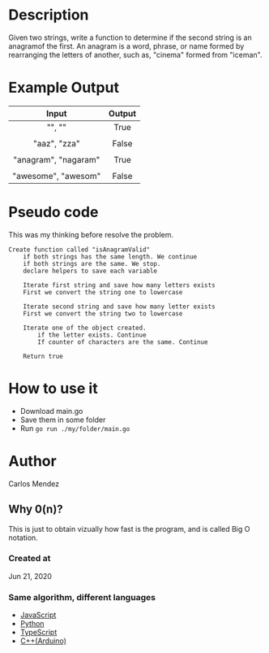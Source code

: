 # Description

Given two strings, write a function to determine if the second string is an anagramof the first. An anagram is a word, phrase, or name formed by rearranging the letters of another, such as, "cinema" formed from "iceman".

# Example Output

| Input                 | Output        |
|:---------------------:|:-------------:|
| "", ""                | True          |
|                       |               |
| "aaz", "zza"          | False         |
|                       |               |
| "anagram", "nagaram"  | True          |
|                       |               |
| "awesome", "awesom"   | False         |

# Pseudo code

This was my thinking before resolve the problem.
```
Create function called "isAnagramValid"
	if both strings has the same length. We continue
	if both strings are the same. We stop.
	declare helpers to save each variable

	Iterate first string and save how many letters exists
	First we convert the string one to lowercase
	
	Iterate second string and save how many letter exists
	First we convert the string two to lowercase
	
	Iterate one of the object created.
		if the letter exists. Continue
		If counter of characters are the same. Continue
		
	Return true
```

# How to use it
* Download main.go
* Save them in some folder
* Run `go run ./my/folder/main.go`

# Author

Carlos Mendez

## Why 0(n)?
This is just to obtain vizually how fast is the program, and is called Big O notation.

### Created at 

Jun 21, 2020

### Same algorithm, different languages

* [JavaScript](https://github.com/cjairm/javascript/tree/master/Algorithms-JS/001_anagram)
* [Python](https://github.com/cjairm/python/tree/master/Algoritms-Py/001_anagram)
* [TypeScript](https://github.com/cjairm/typescript/tree/master/Algorithms-TS/001_anagram)
* [C++(Arduino)](https://github.com/cjairm/arduino/tree/master/Algorithms-Cpp/001_anagram)
